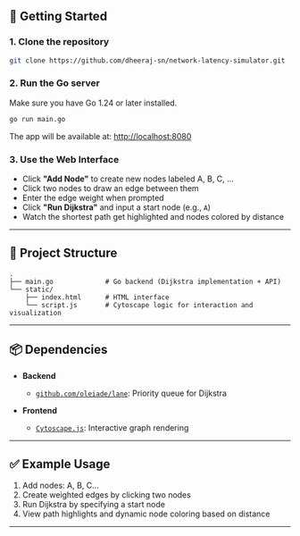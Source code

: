 ## 🚀 Getting Started

### 1. Clone the repository

```bash
git clone https://github.com/dheeraj-sn/network-latency-simulator.git
```

### 2. Run the Go server

Make sure you have Go 1.24 or later installed.

```bash
go run main.go
```

The app will be available at: [http://localhost:8080](http://localhost:8080)

### 3. Use the Web Interface

- Click **"Add Node"** to create new nodes labeled A, B, C, ...
- Click two nodes to draw an edge between them
- Enter the edge weight when prompted
- Click **"Run Dijkstra"** and input a start node (e.g., `A`)
- Watch the shortest path get highlighted and nodes colored by distance

---

## 📁 Project Structure

```
.
├── main.go             # Go backend (Dijkstra implementation + API)
└── static/
    ├── index.html      # HTML interface
    └── script.js       # Cytoscape logic for interaction and visualization
```

---

## 📦 Dependencies

- **Backend**
  - [`github.com/oleiade/lane`](https://github.com/oleiade/lane): Priority queue for Dijkstra

- **Frontend**
  - [`Cytoscape.js`](https://js.cytoscape.org/): Interactive graph rendering

---

## ✅ Example Usage

1. Add nodes: A, B, C...
2. Create weighted edges by clicking two nodes
3. Run Dijkstra by specifying a start node
4. View path highlights and dynamic node coloring based on distance
---